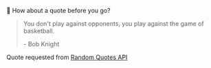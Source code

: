 📣 How about a quote before you go?

> You don't play against opponents, you play against the game of basketball.
>
> <p>- Bob Knight</p>

Quote requested from [Random Quotes API](https://github.com/lukePeavey/quotable)
